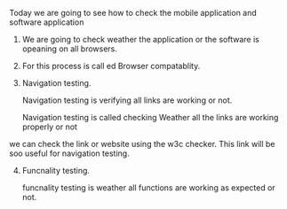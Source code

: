 Today we are going to see how to check the mobile application and software application

1) We are going to check weather the application or the software is opeaning on all browsers.

2) For this process is call ed Browser compatablity.

3) Navigation testing.

   Navigation testing is verifying all links are working or not.

   Navigation testing is called checking Weather all the links are working properly or not

we can check the link or website using the w3c checker. This link will be soo useful for navigation testing.

4) Funcnality testing.

   funcnality testing is weather all functions are working as expected or not.


